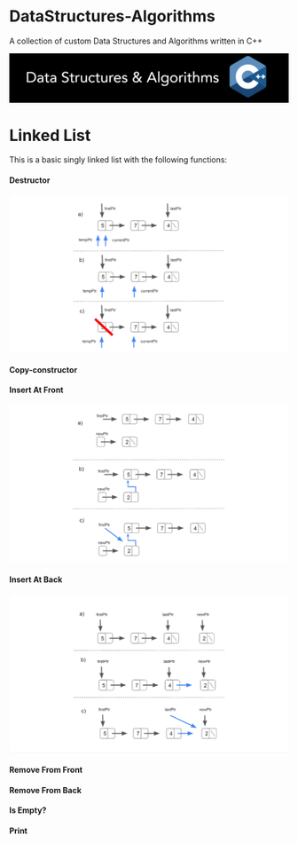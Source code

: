 # DataStructures-Algorithms
A collection of custom Data Structures and Algorithms written in C++


![](Documentation/Images/Image01.png)

# Linked List

This is a basic singly linked list with the following functions:

#### Destructor
![](Documentation/Images/LinkedList/LinkedList_Destructor.png)

#### Copy-constructor

#### Insert At Front
![](Documentation/Images/LinkedList/LinkedList_InsertAtFront_6.png)

#### Insert At Back
![](Documentation/Images/LinkedList/LinkedList_InsertAtBack_4.png)

#### Remove From Front

#### Remove From Back

#### Is Empty?

#### Print
